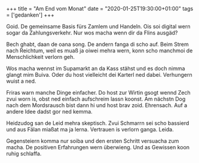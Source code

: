 +++
title = "Am End vom Monat"
date = "2020-01-25T19:30:00+01:00"
tags = ['gedanken']
+++

Goid. De gemeinsame Basis fürs Zamlem und Handeln. Ois soi digital wern sogar da Zahlungsverkehr. Nur wos macha wenn dir da Flins ausgäd?

<!--more-->

Bech ghabt, daan de oana song. De andern fanga di scho auf. Beim Strem nach Reichtum, weil es muaß ja oiwei mehra wern, konn scho manchmoi de Menschlichkeit verlorn geh.

Wos macha wennst im Supamarkt an da Kass stähst und es doch nimma glangt mim Buiva. Oder du host vielleicht dei Karterl ned dabei. Verhungern wuist a ned.

Friras warn manche Dinge einfacher. Do host zur Wirtin gsogt wennd Zech zvui worn is, obst ned einfach aufschreim lassn koonst. Am nächstn Dog nach dem Mordsrausch bist dann hi und host brav zoid. Ehrensach. Auf a andere Idee dadst gor ned kemma.

Heidzudog san de Leid mehra skeptisch. Zvui Schmarrn sei scho bassierd und aus Fälan miaßat ma ja lerna. Vertrauen is verlorn ganga. Leida.

Gegensteiern komma nur soiba und den ersten Schritt versuacha zum macha. De positiven Erfahrungen wern überwieng. Und as Gewissen koon ruhig schlaffa.
